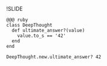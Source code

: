 !SLIDE

    @@@ ruby
    class DeepThought
      def ultimate_answer?(value)
        value.to_s == '42'
      end
    end

    DeepThought.new.ultimate_answer? 42
    